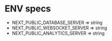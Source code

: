 # ENV specs
- NEXT_PUBLIC_DATABASE_SERVER => string
- NEXT_PUBLIC_WEBSOCKET_SERVER => string
- NEXT_PUBLIC_ANALYTICS_SERVER => string
